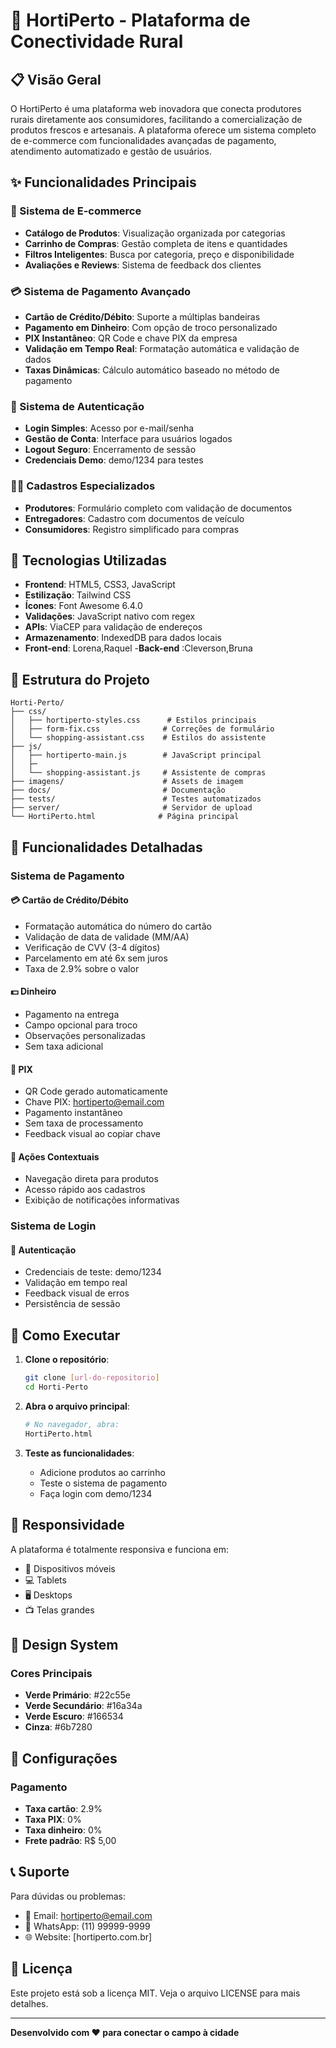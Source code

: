 # 🌱 HortiPerto - Plataforma de Conectividade Rural

## 📋 Visão Geral

O HortiPerto é uma plataforma web inovadora que conecta produtores rurais diretamente aos consumidores, facilitando a comercialização de produtos frescos e artesanais. A plataforma oferece um sistema completo de e-commerce com funcionalidades avançadas de pagamento, atendimento automatizado e gestão de usuários.

## ✨ Funcionalidades Principais

### 🛒 Sistema de E-commerce
- **Catálogo de Produtos**: Visualização organizada por categorias
- **Carrinho de Compras**: Gestão completa de itens e quantidades
- **Filtros Inteligentes**: Busca por categoria, preço e disponibilidade
- **Avaliações e Reviews**: Sistema de feedback dos clientes

### 💳 Sistema de Pagamento Avançado
- **Cartão de Crédito/Débito**: Suporte a múltiplas bandeiras
- **Pagamento em Dinheiro**: Com opção de troco personalizado
- **PIX Instantâneo**: QR Code e chave PIX da empresa
- **Validação em Tempo Real**: Formatação automática e validação de dados
- **Taxas Dinâmicas**: Cálculo automático baseado no método de pagamento

### 🔐 Sistema de Autenticação
- **Login Simples**: Acesso por e-mail/senha
- **Gestão de Conta**: Interface para usuários logados
- **Logout Seguro**: Encerramento de sessão
- **Credenciais Demo**: demo/1234 para testes

### 👨‍🌾 Cadastros Especializados
- **Produtores**: Formulário completo com validação de documentos
- **Entregadores**: Cadastro com documentos de veículo
- **Consumidores**: Registro simplificado para compras

## 🚀 Tecnologias Utilizadas

- **Frontend**: HTML5, CSS3, JavaScript
- **Estilização**: Tailwind CSS
- **Ícones**: Font Awesome 6.4.0
- **Validações**: JavaScript nativo com regex
- **APIs**: ViaCEP para validação de endereços
- **Armazenamento**: IndexedDB para dados locais
- **Front-end**: Lorena,Raquel
-**Back-end** :Cleverson,Bruna

## 📁 Estrutura do Projeto

```
Horti-Perto/
├── css/
│   ├── hortiperto-styles.css      # Estilos principais
│   ├── form-fix.css              # Correções de formulário
│   └── shopping-assistant.css    # Estilos do assistente
├── js/
│   ├── hortiperto-main.js        # JavaScript principal
│   ├─
│   └── shopping-assistant.js     # Assistente de compras
├── imagens/                      # Assets de imagem
├── docs/                         # Documentação
├── tests/                        # Testes automatizados
├── server/                       # Servidor de upload
└── HortiPerto.html              # Página principal
```

## 🎯 Funcionalidades Detalhadas

### Sistema de Pagamento

#### 💳 Cartão de Crédito/Débito
- Formatação automática do número do cartão
- Validação de data de validade (MM/AA)
- Verificação de CVV (3-4 dígitos)
- Parcelamento em até 6x sem juros
- Taxa de 2.9% sobre o valor

#### 💵 Dinheiro
- Pagamento na entrega
- Campo opcional para troco
- Observações personalizadas
- Sem taxa adicional

#### 📲 PIX
- QR Code gerado automaticamente
- Chave PIX: hortiperto@email.com
- Pagamento instantâneo
- Sem taxa de processamento
- Feedback visual ao copiar chave

#### 🎯 Ações Contextuais
- Navegação direta para produtos
- Acesso rápido aos cadastros
- Exibição de notificações informativas

### Sistema de Login

#### 🔑 Autenticação
- Credenciais de teste: demo/1234
- Validação em tempo real
- Feedback visual de erros
- Persistência de sessão


## 🚀 Como Executar

1. **Clone o repositório**:
   ```bash
   git clone [url-do-repositorio]
   cd Horti-Perto
   ```

2. **Abra o arquivo principal**:
   ```bash
   # No navegador, abra:
   HortiPerto.html
   ```

3. **Teste as funcionalidades**:
   - Adicione produtos ao carrinho
   - Teste o sistema de pagamento
   - Faça login com demo/1234

## 📱 Responsividade

A plataforma é totalmente responsiva e funciona em:
- 📱 Dispositivos móveis
- 💻 Tablets
- 🖥️ Desktops
- 📺 Telas grandes

## 🎨 Design System

### Cores Principais
- **Verde Primário**: #22c55e
- **Verde Secundário**: #16a34a
- **Verde Escuro**: #166534
- **Cinza**: #6b7280

## 🔧 Configurações

### Pagamento
- **Taxa cartão**: 2.9%
- **Taxa PIX**: 0%
- **Taxa dinheiro**: 0%
- **Frete padrão**: R$ 5,00

## 📞 Suporte

Para dúvidas ou problemas:
- 📧 Email: hortiperto@email.com
- 📱 WhatsApp: (11) 99999-9999
- 🌐 Website: [hortiperto.com.br]

## 📄 Licença

Este projeto está sob a licença MIT. Veja o arquivo LICENSE para mais detalhes.

---

**Desenvolvido com ❤️ para conectar o campo à cidade**
